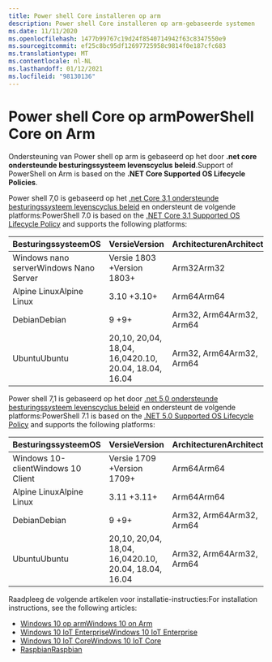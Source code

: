```yaml
---
title: Power shell Core installeren op arm
description: Power shell Core installeren op arm-gebaseerde systemen
ms.date: 11/11/2020
ms.openlocfilehash: 1477b99767c19d24f8540714942f63c8347550e9
ms.sourcegitcommit: ef25c8bc95df12697725958c9814f0e187cfc683
ms.translationtype: MT
ms.contentlocale: nl-NL
ms.lasthandoff: 01/12/2021
ms.locfileid: "98130136"
---
```

# <a name="powershell-core-on-arm"></a><span data-ttu-id="b8ff2-103">Power shell Core op arm</span><span class="sxs-lookup"><span data-stu-id="b8ff2-103">PowerShell Core on Arm</span></span>

<span data-ttu-id="b8ff2-104">Ondersteuning van Power shell op arm is gebaseerd op het door **.net core ondersteunde besturingssysteem levenscyclus beleid**.</span><span class="sxs-lookup"><span data-stu-id="b8ff2-104">Support of PowerShell on Arm is based on the **.NET Core Supported OS Lifecycle Policies**.</span></span>

<span data-ttu-id="b8ff2-105">Power shell 7,0 is gebaseerd op het [.net Core 3,1 ondersteunde besturingssysteem levenscyclus beleid](https://github.com/dotnet/core/blob/master/release-notes/3.1/3.1-supported-os.md) en ondersteunt de volgende platforms:</span><span class="sxs-lookup"><span data-stu-id="b8ff2-105">PowerShell 7.0 is based on the [.NET Core 3.1 Supported OS Lifecycle Policy](https://github.com/dotnet/core/blob/master/release-notes/3.1/3.1-supported-os.md) and supports the following platforms:</span></span>

|         <span data-ttu-id="b8ff2-106">Besturingssysteem</span><span class="sxs-lookup"><span data-stu-id="b8ff2-106">OS</span></span>          |          <span data-ttu-id="b8ff2-107">Versie</span><span class="sxs-lookup"><span data-stu-id="b8ff2-107">Version</span></span>           | <span data-ttu-id="b8ff2-108">Architecturen</span><span class="sxs-lookup"><span data-stu-id="b8ff2-108">Architectures</span></span> |          <span data-ttu-id="b8ff2-109">Levenscyclus</span><span class="sxs-lookup"><span data-stu-id="b8ff2-109">Lifecycle</span></span>           |
| ------------------- | -------------------------- | ------------- | ---------------------------- |
| <span data-ttu-id="b8ff2-110">Windows nano server</span><span class="sxs-lookup"><span data-stu-id="b8ff2-110">Windows Nano Server</span></span> | <span data-ttu-id="b8ff2-111">Versie 1803 +</span><span class="sxs-lookup"><span data-stu-id="b8ff2-111">Version 1803+</span></span>              | <span data-ttu-id="b8ff2-112">Arm32</span><span class="sxs-lookup"><span data-stu-id="b8ff2-112">Arm32</span></span>         | <span data-ttu-id="b8ff2-113">[Windows][Windows-lifecycle]</span><span class="sxs-lookup"><span data-stu-id="b8ff2-113">[Windows][Windows-lifecycle]</span></span> |
| <span data-ttu-id="b8ff2-114">Alpine Linux</span><span class="sxs-lookup"><span data-stu-id="b8ff2-114">Alpine Linux</span></span>        | <span data-ttu-id="b8ff2-115">3.10 +</span><span class="sxs-lookup"><span data-stu-id="b8ff2-115">3.10+</span></span>                      | <span data-ttu-id="b8ff2-116">Arm64</span><span class="sxs-lookup"><span data-stu-id="b8ff2-116">Arm64</span></span>         | <span data-ttu-id="b8ff2-117">[Alpine][Alpine-lifecycle]</span><span class="sxs-lookup"><span data-stu-id="b8ff2-117">[Alpine][Alpine-lifecycle]</span></span>   |
| <span data-ttu-id="b8ff2-118">Debian</span><span class="sxs-lookup"><span data-stu-id="b8ff2-118">Debian</span></span>              | <span data-ttu-id="b8ff2-119">9 +</span><span class="sxs-lookup"><span data-stu-id="b8ff2-119">9+</span></span>                         | <span data-ttu-id="b8ff2-120">Arm32, Arm64</span><span class="sxs-lookup"><span data-stu-id="b8ff2-120">Arm32, Arm64</span></span>  | <span data-ttu-id="b8ff2-121">[Debian][Debian-lifecycle]</span><span class="sxs-lookup"><span data-stu-id="b8ff2-121">[Debian][Debian-lifecycle]</span></span>   |
| <span data-ttu-id="b8ff2-122">Ubuntu</span><span class="sxs-lookup"><span data-stu-id="b8ff2-122">Ubuntu</span></span>              | <span data-ttu-id="b8ff2-123">20,10, 20,04, 18,04, 16,04</span><span class="sxs-lookup"><span data-stu-id="b8ff2-123">20.10, 20.04, 18.04, 16.04</span></span> | <span data-ttu-id="b8ff2-124">Arm32, Arm64</span><span class="sxs-lookup"><span data-stu-id="b8ff2-124">Arm32, Arm64</span></span>  | <span data-ttu-id="b8ff2-125">[Ubuntu][Ubuntu-lifecycle]</span><span class="sxs-lookup"><span data-stu-id="b8ff2-125">[Ubuntu][Ubuntu-lifecycle]</span></span>   |

<span data-ttu-id="b8ff2-126">Power shell 7,1 is gebaseerd op het door [.net 5,0 ondersteunde besturingssysteem levenscyclus beleid](https://github.com/dotnet/core/blob/master/release-notes/5.0/5.0-supported-os.md) en ondersteunt de volgende platforms:</span><span class="sxs-lookup"><span data-stu-id="b8ff2-126">PowerShell 7.1 is based on the [.NET 5.0 Supported OS Lifecycle Policy](https://github.com/dotnet/core/blob/master/release-notes/5.0/5.0-supported-os.md) and supports the following platforms:</span></span>

|        <span data-ttu-id="b8ff2-127">Besturingssysteem</span><span class="sxs-lookup"><span data-stu-id="b8ff2-127">OS</span></span>         |          <span data-ttu-id="b8ff2-128">Versie</span><span class="sxs-lookup"><span data-stu-id="b8ff2-128">Version</span></span>           | <span data-ttu-id="b8ff2-129">Architecturen</span><span class="sxs-lookup"><span data-stu-id="b8ff2-129">Architectures</span></span> |          <span data-ttu-id="b8ff2-130">Levenscyclus</span><span class="sxs-lookup"><span data-stu-id="b8ff2-130">Lifecycle</span></span>           |
| ----------------- | -------------------------- | ------------- | ---------------------------- |
| <span data-ttu-id="b8ff2-131">Windows 10-client</span><span class="sxs-lookup"><span data-stu-id="b8ff2-131">Windows 10 Client</span></span> | <span data-ttu-id="b8ff2-132">Versie 1709 +</span><span class="sxs-lookup"><span data-stu-id="b8ff2-132">Version 1709+</span></span>              | <span data-ttu-id="b8ff2-133">Arm64</span><span class="sxs-lookup"><span data-stu-id="b8ff2-133">Arm64</span></span>         | <span data-ttu-id="b8ff2-134">[Windows][Windows-lifecycle]</span><span class="sxs-lookup"><span data-stu-id="b8ff2-134">[Windows][Windows-lifecycle]</span></span> |
| <span data-ttu-id="b8ff2-135">Alpine Linux</span><span class="sxs-lookup"><span data-stu-id="b8ff2-135">Alpine Linux</span></span>      | <span data-ttu-id="b8ff2-136">3.11 +</span><span class="sxs-lookup"><span data-stu-id="b8ff2-136">3.11+</span></span>                      | <span data-ttu-id="b8ff2-137">Arm64</span><span class="sxs-lookup"><span data-stu-id="b8ff2-137">Arm64</span></span>         | <span data-ttu-id="b8ff2-138">[Alpine][Alpine-lifecycle]</span><span class="sxs-lookup"><span data-stu-id="b8ff2-138">[Alpine][Alpine-lifecycle]</span></span>   |
| <span data-ttu-id="b8ff2-139">Debian</span><span class="sxs-lookup"><span data-stu-id="b8ff2-139">Debian</span></span>            | <span data-ttu-id="b8ff2-140">9 +</span><span class="sxs-lookup"><span data-stu-id="b8ff2-140">9+</span></span>                         | <span data-ttu-id="b8ff2-141">Arm32, Arm64</span><span class="sxs-lookup"><span data-stu-id="b8ff2-141">Arm32, Arm64</span></span>  | <span data-ttu-id="b8ff2-142">[Debian][Debian-lifecycle]</span><span class="sxs-lookup"><span data-stu-id="b8ff2-142">[Debian][Debian-lifecycle]</span></span>   |
| <span data-ttu-id="b8ff2-143">Ubuntu</span><span class="sxs-lookup"><span data-stu-id="b8ff2-143">Ubuntu</span></span>            | <span data-ttu-id="b8ff2-144">20,10, 20,04, 18,04, 16,04</span><span class="sxs-lookup"><span data-stu-id="b8ff2-144">20.10, 20.04, 18.04, 16.04</span></span> | <span data-ttu-id="b8ff2-145">Arm32, Arm64</span><span class="sxs-lookup"><span data-stu-id="b8ff2-145">Arm32, Arm64</span></span>  | <span data-ttu-id="b8ff2-146">[Ubuntu][Ubuntu-lifecycle]</span><span class="sxs-lookup"><span data-stu-id="b8ff2-146">[Ubuntu][Ubuntu-lifecycle]</span></span>   |

[Windows-lifecycle]: https://support.microsoft.com/help/13853/windows-lifecycle-fact-sheet
[Alpine-lifecycle]: https://wiki.alpinelinux.org/wiki/Alpine_Linux:Releases
[Debian-lifecycle]: https://wiki.debian.org/DebianReleases
[Ubuntu-lifecycle]: https://wiki.ubuntu.com/Releases

<span data-ttu-id="b8ff2-147">Raadpleeg de volgende artikelen voor installatie-instructies:</span><span class="sxs-lookup"><span data-stu-id="b8ff2-147">For installation instructions, see the following articles:</span></span>

- [<span data-ttu-id="b8ff2-148">Windows 10 op arm</span><span class="sxs-lookup"><span data-stu-id="b8ff2-148">Windows 10 on Arm</span></span>](installing-powershell-core-on-windows.md#installing-the-zip-package)
- [<span data-ttu-id="b8ff2-149">Windows 10 IoT Enterprise</span><span class="sxs-lookup"><span data-stu-id="b8ff2-149">Windows 10 IoT Enterprise</span></span>](installing-powershell-core-on-windows.md#deploying-on-windows-10-iot-enterprise)
- [<span data-ttu-id="b8ff2-150">Windows 10 IoT Core</span><span class="sxs-lookup"><span data-stu-id="b8ff2-150">Windows 10 IoT Core</span></span>](installing-powershell-core-on-windows.md#deploying-on-windows-10-iot-core)
- [<span data-ttu-id="b8ff2-151">Raspbian</span><span class="sxs-lookup"><span data-stu-id="b8ff2-151">Raspbian</span></span>](installing-powershell-core-on-linux.md#raspbian)
